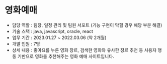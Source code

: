 # 영화예매
- 담당 역할 : 팀장, 일정 관리 및 팀원 서포트 (기능 구현이 막힐 경우 해당 부분 해결)
- 기술 스택 : java, javascript, oracle, react
- 업무 기간 : 2023.01.27 ~ 2022.03.06 (약 2개월)
- 개발 인원 : 7명
- 상세 내용 : 좋아요를 누른 영화 장르, 검색한 영화와 유사한 장르 추천 등 사용자 행동 기반으로 영화를 추천해주는 영화 예매 사이트입니다.
